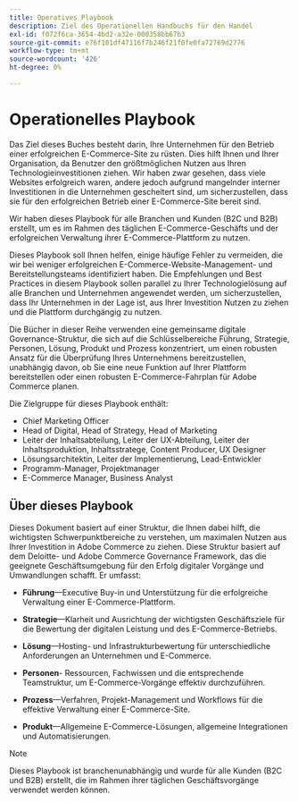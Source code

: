 ```yaml
---
title: Operatives Playbook
description: Ziel des Operationellen Handbuchs für den Handel
exl-id: f072f6ca-3654-4bd2-a32e-000358bb67b3
source-git-commit: e76f101df47116f7b246f21f0fe0fa72769d2776
workflow-type: tm+mt
source-wordcount: '426'
ht-degree: 0%

---
```


# Operationelles Playbook

Das Ziel dieses Buches besteht darin, Ihre Unternehmen für den Betrieb einer erfolgreichen E-Commerce-Site zu rüsten. Dies hilft Ihnen und Ihrer Organisation, da Benutzer den größtmöglichen Nutzen aus Ihren Technologieinvestitionen ziehen. Wir haben zwar gesehen, dass viele Websites erfolgreich waren, andere jedoch aufgrund mangelnder interner Investitionen in die Unternehmen gescheitert sind, um sicherzustellen, dass sie für den erfolgreichen Betrieb einer E-Commerce-Site bereit sind.

Wir haben dieses Playbook für alle Branchen und Kunden (B2C und B2B) erstellt, um es im Rahmen des täglichen E-Commerce-Geschäfts und der erfolgreichen Verwaltung ihrer E-Commerce-Plattform zu nutzen.

Dieses Playbook soll Ihnen helfen, einige häufige Fehler zu vermeiden, die wir bei weniger erfolgreichen E-Commerce-Website-Management- und Bereitstellungsteams identifiziert haben. Die Empfehlungen und Best Practices in diesem Playbook sollen parallel zu Ihrer Technologielösung auf alle Branchen und Unternehmen angewendet werden, um sicherzustellen, dass Ihr Unternehmen in der Lage ist, aus Ihrer Investition Nutzen zu ziehen und die Plattform durchgängig zu nutzen.

Die Bücher in dieser Reihe verwenden eine gemeinsame digitale Governance-Struktur, die sich auf die Schlüsselbereiche Führung, Strategie, Personen, Lösung, Produkt und Prozess konzentriert, um einen robusten Ansatz für die Überprüfung Ihres Unternehmens bereitzustellen, unabhängig davon, ob Sie eine neue Funktion auf Ihrer Plattform bereitstellen oder einen robusten E-Commerce-Fahrplan für Adobe Commerce planen.

Die Zielgruppe für dieses Playbook enthält:

- Chief Marketing Officer
- Head of Digital, Head of Strategy, Head of Marketing
- Leiter der Inhaltsabteilung, Leiter der UX-Abteilung, Leiter der Inhaltsproduktion, Inhaltsstratege, Content Producer, UX Designer
- Lösungsarchitektin, Leiter der Implementierung, Lead-Entwickler
- Programm-Manager, Projektmanager
- E-Commerce Manager, Business Analyst

## Über dieses Playbook

Dieses Dokument basiert auf einer Struktur, die Ihnen dabei hilft, die wichtigsten Schwerpunktbereiche zu verstehen, um maximalen Nutzen aus Ihrer Investition in Adobe Commerce zu ziehen. Diese Struktur basiert auf dem Deloitte- und Adobe Commerce Governance Framework, das die geeignete Geschäftsumgebung für den Erfolg digitaler Vorgänge und Umwandlungen schafft. Er umfasst:

- **Führung**—Executive Buy-in und Unterstützung für die erfolgreiche Verwaltung einer E-Commerce-Plattform.

- **Strategie**—Klarheit und Ausrichtung der wichtigsten Geschäftsziele für die Bewertung der digitalen Leistung und des E-Commerce-Betriebs.

- **Lösung**—Hosting- und Infrastrukturbewertung für unterschiedliche Anforderungen an Unternehmen und E-Commerce.

- **Personen**- Ressourcen, Fachwissen und die entsprechende Teamstruktur, um E-Commerce-Vorgänge effektiv durchzuführen.

- **Prozess**—Verfahren, Projekt-Management und Workflows für die effektive Verwaltung einer E-Commerce-Site.

- **Produkt**—Allgemeine E-Commerce-Lösungen, allgemeine Integrationen und Automatisierungen.

>[!NOTE]
>
>Dieses Playbook ist branchenunabhängig und wurde für alle Kunden (B2C und B2B) erstellt, die im Rahmen ihrer täglichen Geschäftsvorgänge verwendet werden können.
